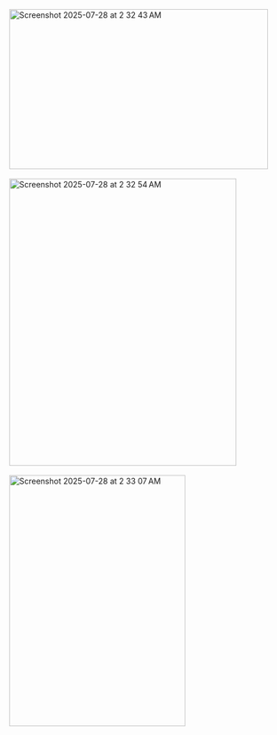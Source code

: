 <br /><br />
<img width="466" height="288" alt="Screenshot 2025-07-28 at 2 32 43 AM" src="https://github.com/user-attachments/assets/e17ea6f1-3970-4b31-82de-c03a25c64564" />
<br /><br />
<img width="409" height="517" alt="Screenshot 2025-07-28 at 2 32 54 AM" src="https://github.com/user-attachments/assets/88d7e610-d36b-4f09-8360-869a8cb9d98f" />
<br /><br />
<img width="317" height="452" alt="Screenshot 2025-07-28 at 2 33 07 AM" src="https://github.com/user-attachments/assets/858f5ce1-a303-4c1f-ba2f-1729bc638d7f" />
<br /><br />
